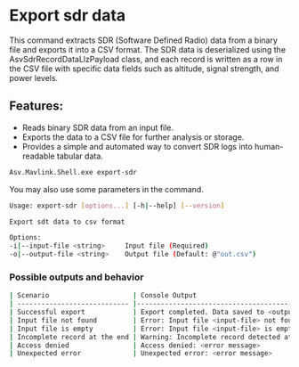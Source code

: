 # Export sdr data

This command extracts SDR (Software Defined Radio) data from a binary file and exports it into a CSV format. The SDR data is deserialized using the AsvSdrRecordDataLlzPayload class, and each record is written as a row in the CSV file with specific data fields such as altitude, signal strength, and power levels.

## Features:

- Reads binary SDR data from an input file.
- Exports the data to a CSV file for further analysis or storage.
- Provides a simple and automated way to convert SDR logs into human-readable tabular data.
```bash
Asv.Mavlink.Shell.exe export-sdr
```

You may also use some parameters in the command.
```bash
Usage: export-sdr [options...] [-h|--help] [--version]

Export sdt data to csv format

Options:
-i|--input-file <string>     Input file (Required)
-o|--output-file <string>    Output file (Default: @"out.csv")
```

### Possible outputs and behavior
```bash
| Scenario                     | Console Output                                                    | Type    |
| ---------------------------- |-------------------------------------------------------------------| ------- |
| Successful export            | Export completed. Data saved to <output-file>                     | Info    |
| Input file not found         | Error: Input file <input-file> not found.                         | Error   |
| Input file is empty          | Error: Input file <input-file> is empty or incomplete.            | Error   |
| Incomplete record at the end | Warning: Incomplete record detected at the end of file. Skipping. | Warning |
| Access denied                | Access denied: <error message>                                    | Error   |
| Unexpected error             | Unexpected error: <error message>                                 | Error   |
```
